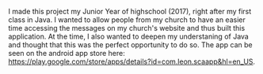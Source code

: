 I made this project my Junior Year of highschool (2017), right after my first class in Java. I wanted to allow people from my church to have an easier time accessing the messages on my church's website and thus built this application. At the time, I also wanted to deepen my understaning of Java and thought that this was the perfect opportunity to do so. The app can be seen on the android app store here: https://play.google.com/store/apps/details?id=com.leon.scaapp&hl=en_US. 
